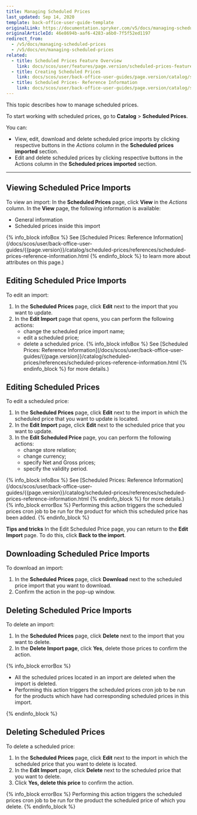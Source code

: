 ```yaml
---
title: Managing Scheduled Prices
last_updated: Sep 14, 2020
template: back-office-user-guide-template
originalLink: https://documentation.spryker.com/v5/docs/managing-scheduled-prices
originalArticleId: 46e8694b-aaf6-4283-a6b0-7f5f52ed1197
redirect_from:
  - /v5/docs/managing-scheduled-prices
  - /v5/docs/en/managing-scheduled-prices
related:
  - title: Scheduled Prices Feature Overview
    link: docs/scos/user/features/page.version/scheduled-prices-feature-overview.html
  - title: Creating Scheduled Prices
    link: docs/scos/user/back-office-user-guides/page.version/catalog/scheduled-prices/creating-scheduled-prices.html
  - title: Scheduled Prices- Reference Information
    link: docs/scos/user/back-office-user-guides/page.version/catalog/scheduled-prices/references/scheduled-prices-reference-information.html
---
```


This topic describes how to manage scheduled prices.

To start working with scheduled prices, go to **Catalog** > **Scheduled Prices**.

You can:

* View, edit, download and delete scheduled price imports by clicking respective buttons in the *Actions* column in the **Scheduled prices imported** section.
* Edit and delete scheduled prices by clicking respective buttons in the Actions column in the **Scheduled prices imported** section.
***
## Viewing Scheduled Price Imports
To view an import:
In the **Scheduled Prices** page, click **View** in the *Actions* column.
In the **View** page, the following information is available:

* General information
* Scheduled prices inside this import

{% info_block infoBox %}
See [Scheduled Prices: Reference Information](/docs/scos/user/back-office-user-guides/{{page.version}}/catalog/scheduled-prices/references/scheduled-prices-reference-information.html
{% endinfo_block %} to learn more about attributes on this page.)

## Editing Scheduled Price Imports
To edit an import:
1. In the **Scheduled Prices** page, click **Edit** next to the import that you want to update.
2. In the **Edit Import** page that opens, you can perform the following actions:
    * change the scheduled price import name;
    * edit a scheduled price;
    * delete a scheduled price.
{% info_block infoBox %}
See [Scheduled Prices: Reference Information](/docs/scos/user/back-office-user-guides/{{page.version}}/catalog/scheduled-prices/references/scheduled-prices-reference-information.html
{% endinfo_block %} for more details.)
## Editing Scheduled Prices

To edit a scheduled price:

1. In the **Scheduled Prices** page, click **Edit** next to the import in which the scheduled price that you want to update is located.
2. In the **Edit Import** page, click **Edit** next to the scheduled price that you want to update.
3. In the **Edit Scheduled Price** page, you can perform the following actions:
    * change store relation;
    * change currency;
    * specify Net and Gross prices;
    * specify the validity period.

{% info_block infoBox %}
See [Scheduled Prices: Reference Information](/docs/scos/user/back-office-user-guides/{{page.version}}/catalog/scheduled-prices/references/scheduled-prices-reference-information.html
{% endinfo_block %} for more details.)
{% info_block errorBox %}
Performing this action triggers the scheduled prices cron job to be run for the product for which this scheduled price has been added.
{% endinfo_block %}

**Tips and tricks**
In the Edit Scheduled Price page, you can return to the **Edit Import** page. To do this, click **Back to the import**.

## Downloading Scheduled Price Imports
To download an import:

1. In the **Scheduled Prices** page, click **Download** next to the scheduled price import that you want to download.
2. Confirm the action in the pop-up window.

## Deleting Scheduled Price Imports
To delete an import:

1. In the **Scheduled Prices** page, click **Delete** next to the import that you want to delete.
2. In the **Delete Import page**, click **Yes**, delete those prices to confirm the action.

{% info_block errorBox %}
<ul><li>All the scheduled prices located in an import are deleted when the import is deleted.</li><li>Performing this action triggers the scheduled prices cron job to be run for the products which have had corresponding scheduled prices in this import.</li></ul>
{% endinfo_block %}

## Deleting Scheduled Prices

To delete a scheduled price:

1. In the **Scheduled Prices** page, click **Edit** next to the import in which the scheduled price that you want to delete is located.
2. In the **Edit Import** page, click **Delete** next to the scheduled price that you want to delete.
3. Click **Yes, delete this price** to confirm the action.

{% info_block errorBox %}
Performing this action triggers the scheduled prices cron job to be run for the product the scheduled price of which you delete.
{% endinfo_block %}

